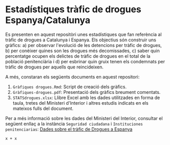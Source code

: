 # Estadístiques tràfic de drogues Espanya/Catalunya
Es presenten en aquest repositòri unes estadístiques que fan referència al tràfic de drogues a Catalunya i Espanya. Els objectius són construir uns gràfics: a) per observar l'evolució de les detencions per tràfic de drogues, b) per conèixer quines son les drogues més decomissades, c) saber quin percentatge ocupen els delictes de tràfic de drogues en el total de la població penitenciària i d) per esbrinar quin gruix tenen els condemnats per tràfic de drogues per aquells que reincideixen.

A més, constaran els següents documents en aquest repositori:

1. `Gràfiques drogues.Rmd`: Script de creació dels gràfics.
2. `Gràfiques-drogues.pdf`: Presentació dels gràfics breument comentats.
3. `STATSdrogues.xlsx`: Llibre Excel amb les dades utilitzades en forma de taula, tretes del Ministeri d'Interior i altres estudis indicats en els mateixos fulls del document. 

Per a més informació sobre les dades del Ministeri del Interior, consultar el següent enllaç a la instància `Seguridad ciudadana` i `Instituciones penitenciarias`: [Dades sobre el tràfic de Drogues a Espanya](http://www.interior.gob.es/web/archivos-y-documentacion/398)

```
x + x
```
